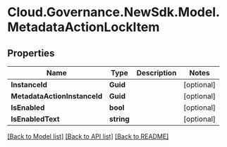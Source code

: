 # Cloud.Governance.NewSdk.Model.MetadataActionLockItem
## Properties

Name | Type | Description | Notes
------------ | ------------- | ------------- | -------------
**InstanceId** | **Guid** |  | [optional] 
**MetadataActionInstanceId** | **Guid** |  | [optional] 
**IsEnabled** | **bool** |  | [optional] 
**IsEnabledText** | **string** |  | [optional] 

[[Back to Model list]](../README.md#documentation-for-models) [[Back to API list]](../README.md#documentation-for-api-endpoints) [[Back to README]](../README.md)

